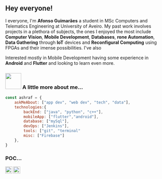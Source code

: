 ## Hey everyone!

I everyone, I'm **Afonso Guimarães** a student in MSc Computers and Telematics Engineering at University of Aveiro. My past work involves projects in a plethora of subjects, the ones I enjoyed the most include **Computer Vision**, **Mobile Development**, **Databases**, **rone Automation**, **Data Gathering** through **IoT** devices and **Reconfigural Computing** using FPGAs and their imense possibilities. I've also 

Interested mostly in Mobile Development having some experience in **Android** and **Flutter** and looking to learn even more. 

### <img src="https://media.giphy.com/media/VgCDAzcKvsR6OM0uWg/giphy.gif" width="50"> A little more about me...  

```javascript
const ashraf = {
    askMeAbout: ["app dev", "web dev", "tech", "data"],
    technologies:{
        backEnd: ["java", "python", "c++"],
        mobileApp: ["flutter","android"],
        database: ["mySql"],
        devOps: ["Jenkins"],
        tools: ["git", "terminal"
        misc: ["Firebase"]
    },
}
```

### POC...

<a href="https://www.linkedin.com/in/afonso-guima/">
  <img align="left" alt="Afonso's Linkdein" width="22px" src="https://cdn.jsdelivr.net/npm/simple-icons@v3/icons/linkedin.svg" />
</a>
<a href="https://github.com/MathSqrt2">
  <img align="left" alt="Afonso's Github" width="22px" src="https://cdn.jsdelivr.net/npm/simple-icons@v3/icons/github.svg" />
</a>
<br />


